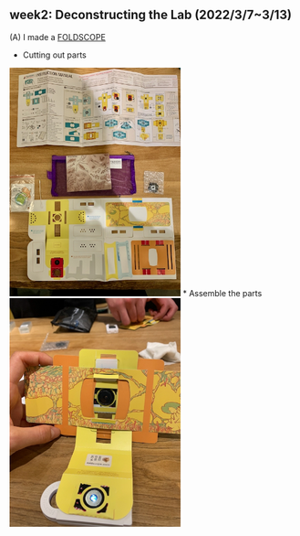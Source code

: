 ## week2: Deconstructing the Lab (2022/3/7~3/13)

(A) I made a [FOLDSCOPE](https://www.foldscope.com/)
* Cutting out parts<br>
<img width="300" alt="img" src="week2_1.jpeg">
* Assemble the parts<br>
<img width="300" alt="img" src="week2_2.jpeg">
